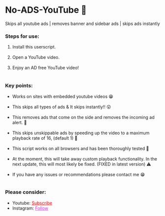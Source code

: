 # No-ADS-YouTube 🥳
Skips all youtube ads  |  removes banner and sidebar ads | skips ads instantly

<h3>Steps for use: </h3>
<ol style="margin-bottom:10px;">
<li>Install this userscript.</li><br>
<li>Open a YouTube video.</li><br>
<li>Enjoy an AD free YouTube video!</li><br>
</ol>


<h3>Key points:</h3>
<ul style="margin-bottom:10px;">
  <li>Works on sites with embedded youtube videos 😁</li><br>
  <li>This skips all types of ads & It skips instantly!! 😲</li><br>
  <li>This removes ads that come on the side and removes the incoming ad alert. 🙌</li><br>
  <li>This skips unskippable ads by speeding up the video to a maximum playback rate of 16, (default 1) 💨</li><br>
  <li>This script works on all browsers and has been thoroughly tested 📝</li><br>
  <li>At the moment, this will take away custom playback functionality. In the next update, this will most likely be fixed. (FIXED in latest version) ⚠</li><br>
  <li>If you have any issues or recommendations please contact me 😁</li><br>
</ul>
<h3>Please consider:</h3>
<ul>
<li>Youtube:  <a style="color:red;" target="_Blank" href="https://www.youtube.com/channel/UColPwWTSv6884dHe5ipYL9g">Subscribe</a></li>
<li>Instagram:  <a style="color:#dc2ef0;" target="_Blank" href="https://www.instagram.com/gsrhackz/">Follow</a></li>
</ul>
